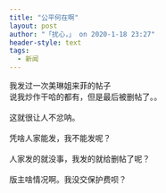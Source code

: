 ```yaml
---
title: "公平何在啊"
layout: post
author: "「扰心，」 on 2020-1-18 23:27"
header-style: text
tags:
  - 新闻
---
```


<head></head>
<body>
  我发过一次美琳姐来菲的帖子
 <br> 说我炒作干哈的都有，但是最后被删帖了。。
 <br> 
 <br> 这就很让人不忿呐。
 <br> 
 <br> 凭啥人家能发，我不能发呢？
 <br> 
 <br> 人家发的就没事，我发的就给删帖了呢？ 
 <br> 
 <br> 版主啥情况啊。我没交保护费呗？
 <br> 
 <br>
</body>


